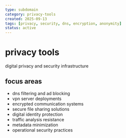 ```yaml
---
type: subdomain
category: privacy-tools
created: 2025-09-13
tags: [privacy, security, dns, encryption, anonymity]
status: active
---
```


# privacy tools

digital privacy and security infrastructure

## focus areas
- dns filtering and ad blocking
- vpn server deployments
- encrypted communication systems
- secure file sharing solutions
- digital identity protection
- traffic analysis resistance
- metadata minimization
- operational security practices